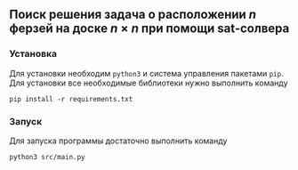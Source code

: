 ## Поиск решения задача о расположении $n$ ферзей на доске $n \times n$ при помощи sat-солвера

### Установка 

Для установки необходим `python3` и система управления пакетами `pip`. Для
установки все необходимые библиотеки нужно выполнить команду 
```
pip install -r requirements.txt
```

### Запуск 

Для запуска программы достаточно выполнить команду 
``` 
python3 src/main.py 
```
